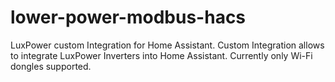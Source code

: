 # lower-power-modbus-hacs
LuxPower custom Integration for Home Assistant. Custom Integration allows to integrate LuxPower Inverters into Home Assistant. Currently only Wi-Fi dongles supported.
